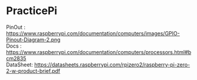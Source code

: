 # PracticePi
PinOut   : https://www.raspberrypi.com/documentation/computers/images/GPIO-Pinout-Diagram-2.png \
Docs     : https://www.raspberrypi.com/documentation/computers/processors.html#bcm2835 \
DataSheet: https://datasheets.raspberrypi.com/rpizero2/raspberry-pi-zero-2-w-product-brief.pdf
